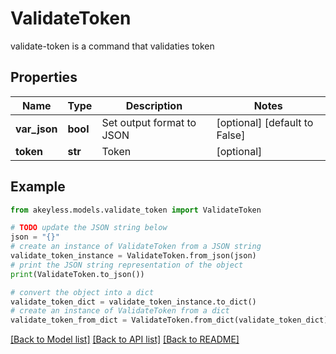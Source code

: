 # ValidateToken

validate-token is a command that validaties token

## Properties

Name | Type | Description | Notes
------------ | ------------- | ------------- | -------------
**var_json** | **bool** | Set output format to JSON | [optional] [default to False]
**token** | **str** | Token | [optional] 

## Example

```python
from akeyless.models.validate_token import ValidateToken

# TODO update the JSON string below
json = "{}"
# create an instance of ValidateToken from a JSON string
validate_token_instance = ValidateToken.from_json(json)
# print the JSON string representation of the object
print(ValidateToken.to_json())

# convert the object into a dict
validate_token_dict = validate_token_instance.to_dict()
# create an instance of ValidateToken from a dict
validate_token_from_dict = ValidateToken.from_dict(validate_token_dict)
```
[[Back to Model list]](../README.md#documentation-for-models) [[Back to API list]](../README.md#documentation-for-api-endpoints) [[Back to README]](../README.md)


